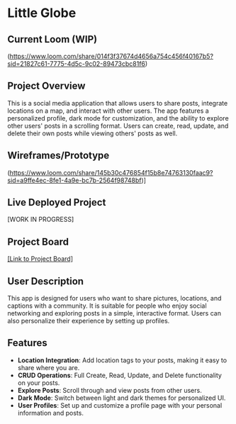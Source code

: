 # Little Globe

## Current Loom (WIP)
(https://www.loom.com/share/014f3f37674d4656a754c456f40167b5?sid=21827c61-7775-4d5c-9c02-89473cbc81f6)
## Project Overview
This is a social media application that allows users to share posts, integrate locations on a map, and interact with other users. The app features a personalized profile, dark mode for customization, and the ability to explore other users' posts in a scrolling format. Users can create, read, update, and delete their own posts while viewing others' posts as well.

## Wireframes/Prototype
(https://www.loom.com/share/145b30c476854f15b8e74763130faac9?sid=a9ffe4ec-8fe1-4a9e-bc7b-2564f98748bf)]

## Live Deployed Project
[WORK IN PROGRESS]

## Project Board
[[Link to Project Board]](https://github.com/users/DamitryDong/projects/1)

## User Description
This app is designed for users who want to share pictures, locations, and captions with a community. It is suitable for people who enjoy social networking and exploring posts in a simple, interactive format. Users can also personalize their experience by setting up profiles.

## Features
- **Location Integration**: Add location tags to your posts, making it easy to share where you are.
- **CRUD Operations**: Full Create, Read, Update, and Delete functionality on your posts.
- **Explore Posts**: Scroll through and view posts from other users.
- **Dark Mode**: Switch between light and dark themes for personalized UI.
- **User Profiles**: Set up and customize a profile page with your personal information and posts.
